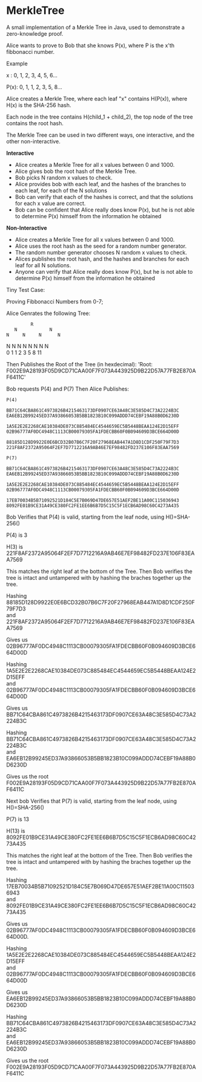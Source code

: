 # MerkleTree

A small implementation of a Merkle Tree in Java, used to demonstrate a zero-knowledge proof.

Alice wants to prove to Bob that she knows P(x), where P is the x'th fibbonacci number.

Example

 x  : 0, 1, 2, 3, 4, 5, 6...
 
P(x): 0, 1, 1, 2, 3, 5, 8... 

Alice creates a Merkle Tree, where each leaf "x" contains H(P(x)), where H(x) is the SHA-256 hash.

Each node in the tree contains H(child_1 + child_2), the top node of the tree contains the root hash. 

The Merkle Tree can be used in two different ways, one interactive, and the other non-interactive.

**Interactive**
* Alice creates a Merkle Tree for all x values between 0 and 1000.
* Alice gives bob the root hash of the Merkle Tree.
* Bob picks N random x values to check.
* Alice provides bob with each leaf, and the hashes of the branches to each leaf, for each of the N solutions
* Bob can verify that each of the hashes is correct, and that the solutions for each x value are correct. 
* Bob can be confident that Alice really does know P(x), but he is not able to determine P(x) himself from the information he obtained

**Non-Interactive**
* Alice creates a Merkle Tree for all x values between 0 and 1000.
* Alice uses the root hash as the seed for a random number generator.
* The random number generator chooses N random x values to check.
* Alices publishes the root hash, and the hashes and branches for each leaf for all N solutions.
* Anyone can verify that Alice really does know P(x), but he is not able to determine P(x) himself from the information he obtained

Tiny Test Case:

Proving Fibbonacci Numbers from 0-7;

Alice Genrates the following Tree:
  
             R  
       N            N   
    N     N     N      N  
  N   N  N  N  N  N  N  N  
  0   1  1  2  3  5  8  11  
  
Then Publishes the Root of the Tree (in hexdecimal):
'Root: F002E9A28193F05D9CD71CAA00F7F073A443925D9B22D57A77FB2E870AF6411C'

Bob requests P(4) and P(7) Then Alice Publishes:

```
P(4)

BB71C64CBA861C4973826B4215463173DF0907CE63A48C3E585D4C73A2224B3C
EA6EB12B99245ED37A93866053B5BB1823B10C099ADDD74CEBF19A88B0D6230D

1A5E2E2E2268CAE10384DE073C885484EC4544659EC5B5448BEAA124E2D15EFF
02B96777AF0DC4948C1113CB00079305FA1FDECBB60F0B094609D3BCE664D00D

88185D128D9922E0E6BCD32B07B6C7F20F27968EAB447A1D8D1CDF250F79F7D3
221F8AF2372A95064F2EF7D7712216A9AB46E7EF98482FD237E106F83EAA7569

P(7)

BB71C64CBA861C4973826B4215463173DF0907CE63A48C3E585D4C73A2224B3C
EA6EB12B99245ED37A93866053B5BB1823B10C099ADDD74CEBF19A88B0D6230D

1A5E2E2E2268CAE10384DE073C885484EC4544659EC5B5448BEAA124E2D15EFF
02B96777AF0DC4948C1113CB00079305FA1FDECBB60F0B094609D3BCE664D00D

17EB70034B5B71092521D184C5E7B069D47DE657E51AEF2BE11A00C115036943
8092FE01B9CE31A49CE380FC2FE1EE6B6B7D5C15C5F1ECB6AD98C60C4273A435
```

Bob Verifies that P(4) is valid, starting from the leaf node, using H()=SHA-256()

P(4) is 3

H(3) is 221F8AF2372A95064F2EF7D7712216A9AB46E7EF98482FD237E106F83EAA7569 

This matches the right leaf at the bottom of the Tree. Then Bob verifies the tree is intact and untampered with by hashing the braches together up the tree.

Hashing  
88185D128D9922E0E6BCD32B07B6C7F20F27968EAB447A1D8D1CDF250F79F7D3  
and  
221F8AF2372A95064F2EF7D7712216A9AB46E7EF98482FD237E106F83EAA7569  

Gives us   
02B96777AF0DC4948C1113CB00079305FA1FDECBB60F0B094609D3BCE664D00D   

Hashing  
1A5E2E2E2268CAE10384DE073C885484EC4544659EC5B5448BEAA124E2D15EFF   
and   
02B96777AF0DC4948C1113CB00079305FA1FDECBB60F0B094609D3BCE664D00D  

Gives us   
BB71C64CBA861C4973826B4215463173DF0907CE63A48C3E585D4C73A2224B3C  

Hashing  
BB71C64CBA861C4973826B4215463173DF0907CE63A48C3E585D4C73A2224B3C   
and  
EA6EB12B99245ED37A93866053B5BB1823B10C099ADDD74CEBF19A88B0D6230D  

Gives us the root   
F002E9A28193F05D9CD71CAA00F7F073A443925D9B22D57A77FB2E870AF6411C  

Next bob Verifies that P(7) is valid, starting from the leaf node, using H()=SHA-256()

P(7) is 13  

H(13) is 8092FE01B9CE31A49CE380FC2FE1EE6B6B7D5C15C5F1ECB6AD98C60C4273A435   

This matches the right leaf at the bottom of the Tree. Then Bob verifies the tree is intact and untampered with by hashing the braches together up the tree.

Hashing  
17EB70034B5B71092521D184C5E7B069D47DE657E51AEF2BE11A00C115036943   
and   
8092FE01B9CE31A49CE380FC2FE1EE6B6B7D5C15C5F1ECB6AD98C60C4273A435  

Gives us   
02B96777AF0DC4948C1113CB00079305FA1FDECBB60F0B094609D3BCE664D00D.   

Hashing  
1A5E2E2E2268CAE10384DE073C885484EC4544659EC5B5448BEAA124E2D15EFF  
and  
02B96777AF0DC4948C1113CB00079305FA1FDECBB60F0B094609D3BCE664D00D  

Gives us   
EA6EB12B99245ED37A93866053B5BB1823B10C099ADDD74CEBF19A88B0D6230D  

Hashing  
BB71C64CBA861C4973826B4215463173DF0907CE63A48C3E585D4C73A2224B3C   
and  
EA6EB12B99245ED37A93866053B5BB1823B10C099ADDD74CEBF19A88B0D6230D  

Gives us the root   
F002E9A28193F05D9CD71CAA00F7F073A443925D9B22D57A77FB2E870AF6411C  









